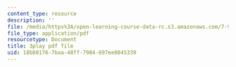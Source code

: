 ```yaml
---
content_type: resource
description: ''
file: /media/https%3A/open-learning-course-data-rc.s3.amazonaws.com/7-91j-foundations-of-computational-and-systems-biology-spring-2014/18b601767baa48ff7984697ee8045339_ZYW2AeDE6wU.pdf
file_type: application/pdf
resourcetype: Document
title: 3play pdf file
uid: 18b60176-7baa-48ff-7984-697ee8045339
---
```

